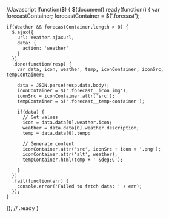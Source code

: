 //Javascript
!function($) {
  $(document).ready(function() {
    var forecastContainer;
    forecastContainer = $('.forecast');

    if(Weather && forecastContainer.length > 0) {
      $.ajax({
        url: Weather.ajaxurl,
        data: {
          action: 'weather'
        }
      })
      .done(function(resp) {
        var data, icon, weather, temp, iconContainer, iconSrc, tempContainer;

        data = JSON.parse(resp.data.body);
        iconContainer = $('.forecast__icon img');
        iconSrc = iconContainer.attr('src');
        tempContainer = $('.forecast__temp-container');

        if(data) {
          // Get values
          icon = data.data[0].weather.icon;
          weather = data.data[0].weather.description;
          temp = data.data[0].temp;

          // Generate content
          iconContainer.attr('src', iconSrc + icon + '.png');
          iconContainer.attr('alt', weather);
          tempContainer.html(temp + ' &deg;C');

        }
      })
      .fail(function(err) {
        console.error('Failed to fetch data: ' + err);
      });
    }


  }); // .ready
}